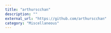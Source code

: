 ```yaml
---
title: "arthurscchan"
description: ""
external_url: "https://github.com/arthurscchan"
category: "Miscellaneous"
---
```

